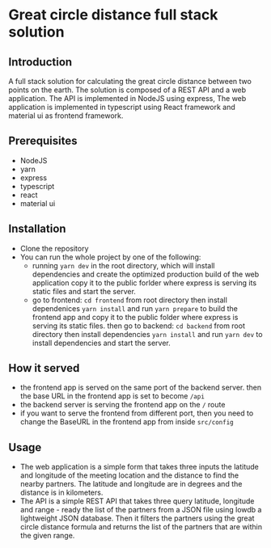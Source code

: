 # Great circle distance full stack solution

## Introduction

A full stack solution for calculating the great circle distance between two points on the earth. The solution is composed of a REST API and a web application. The API is implemented in NodeJS using express, The web application is implemented in typescript using React framework and material ui as frontend framework.

## Prerequisites

- NodeJS
- yarn
- express
- typescript
- react
- material ui

## Installation

- Clone the repository
- You can run the whole project by one of the following:
  - running `yarn dev` in the root directory, which will install dependencies and create the optimized production build of the web application copy it to the public forlder where express is serving its static files and start the server.
  - go to frontend: `cd frontend` from root directory then install dependenices `yarn install` and run `yarn prepare` to build the frontend app and copy it to the public folder where express is serving its static files.
    then go to backend: `cd backend` from root directory then install dependencies `yarn install` and run `yarn dev` to install dependencies and start the server.

## How it served

- the frontend app is served on the same port of the backend server. then the base URL in the frontend app is set to become `/api`
- the backend server is serving the frontend app on the `/` route
- if you want to serve the frontend from different port, then you need to change the BaseURL in the frontend app from inside `src/config`

## Usage

- The web application is a simple form that takes three inputs the latitude and longitude of the meeting location and the distance to find the nearby partners. The latitude and longitude are in degrees and the distance is in kilometers.
- The API is a simple REST API that takes three query latitude, longitude and range - ready the list of the partners from a JSON file using lowdb a lightweight JSON database. Then it filters the partners using the great circle distance formula and returns the list of the partners that are within the given range.
